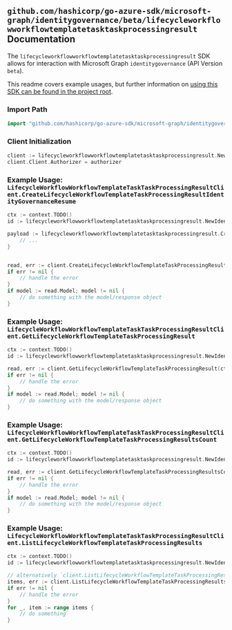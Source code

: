 
## `github.com/hashicorp/go-azure-sdk/microsoft-graph/identitygovernance/beta/lifecycleworkflowworkflowtemplatetasktaskprocessingresult` Documentation

The `lifecycleworkflowworkflowtemplatetasktaskprocessingresult` SDK allows for interaction with Microsoft Graph `identitygovernance` (API Version `beta`).

This readme covers example usages, but further information on [using this SDK can be found in the project root](https://github.com/hashicorp/go-azure-sdk/tree/main/docs).

### Import Path

```go
import "github.com/hashicorp/go-azure-sdk/microsoft-graph/identitygovernance/beta/lifecycleworkflowworkflowtemplatetasktaskprocessingresult"
```


### Client Initialization

```go
client := lifecycleworkflowworkflowtemplatetasktaskprocessingresult.NewLifecycleWorkflowWorkflowTemplateTaskTaskProcessingResultClientWithBaseURI("https://graph.microsoft.com")
client.Client.Authorizer = authorizer
```


### Example Usage: `LifecycleWorkflowWorkflowTemplateTaskTaskProcessingResultClient.CreateLifecycleWorkflowTemplateTaskProcessingResultIdentityGovernanceResume`

```go
ctx := context.TODO()
id := lifecycleworkflowworkflowtemplatetasktaskprocessingresult.NewIdentityGovernanceLifecycleWorkflowWorkflowTemplateIdTaskIdTaskProcessingResultID("workflowTemplateId", "taskId", "taskProcessingResultId")

payload := lifecycleworkflowworkflowtemplatetasktaskprocessingresult.CreateLifecycleWorkflowTemplateTaskProcessingResultIdentityGovernanceResumeRequest{
	// ...
}


read, err := client.CreateLifecycleWorkflowTemplateTaskProcessingResultIdentityGovernanceResume(ctx, id, payload, lifecycleworkflowworkflowtemplatetasktaskprocessingresult.DefaultCreateLifecycleWorkflowTemplateTaskProcessingResultIdentityGovernanceResumeOperationOptions())
if err != nil {
	// handle the error
}
if model := read.Model; model != nil {
	// do something with the model/response object
}
```


### Example Usage: `LifecycleWorkflowWorkflowTemplateTaskTaskProcessingResultClient.GetLifecycleWorkflowTemplateTaskProcessingResult`

```go
ctx := context.TODO()
id := lifecycleworkflowworkflowtemplatetasktaskprocessingresult.NewIdentityGovernanceLifecycleWorkflowWorkflowTemplateIdTaskIdTaskProcessingResultID("workflowTemplateId", "taskId", "taskProcessingResultId")

read, err := client.GetLifecycleWorkflowTemplateTaskProcessingResult(ctx, id, lifecycleworkflowworkflowtemplatetasktaskprocessingresult.DefaultGetLifecycleWorkflowTemplateTaskProcessingResultOperationOptions())
if err != nil {
	// handle the error
}
if model := read.Model; model != nil {
	// do something with the model/response object
}
```


### Example Usage: `LifecycleWorkflowWorkflowTemplateTaskTaskProcessingResultClient.GetLifecycleWorkflowTemplateTaskProcessingResultsCount`

```go
ctx := context.TODO()
id := lifecycleworkflowworkflowtemplatetasktaskprocessingresult.NewIdentityGovernanceLifecycleWorkflowWorkflowTemplateIdTaskID("workflowTemplateId", "taskId")

read, err := client.GetLifecycleWorkflowTemplateTaskProcessingResultsCount(ctx, id, lifecycleworkflowworkflowtemplatetasktaskprocessingresult.DefaultGetLifecycleWorkflowTemplateTaskProcessingResultsCountOperationOptions())
if err != nil {
	// handle the error
}
if model := read.Model; model != nil {
	// do something with the model/response object
}
```


### Example Usage: `LifecycleWorkflowWorkflowTemplateTaskTaskProcessingResultClient.ListLifecycleWorkflowTemplateTaskProcessingResults`

```go
ctx := context.TODO()
id := lifecycleworkflowworkflowtemplatetasktaskprocessingresult.NewIdentityGovernanceLifecycleWorkflowWorkflowTemplateIdTaskID("workflowTemplateId", "taskId")

// alternatively `client.ListLifecycleWorkflowTemplateTaskProcessingResults(ctx, id, lifecycleworkflowworkflowtemplatetasktaskprocessingresult.DefaultListLifecycleWorkflowTemplateTaskProcessingResultsOperationOptions())` can be used to do batched pagination
items, err := client.ListLifecycleWorkflowTemplateTaskProcessingResultsComplete(ctx, id, lifecycleworkflowworkflowtemplatetasktaskprocessingresult.DefaultListLifecycleWorkflowTemplateTaskProcessingResultsOperationOptions())
if err != nil {
	// handle the error
}
for _, item := range items {
	// do something
}
```
